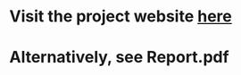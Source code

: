 # Visit the project website [**here**](https://neria-gilad.github.io/3D-Renderer-Plus/)
# Alternatively, see Report.pdf
